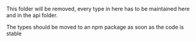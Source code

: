 This folder will be removed, every type in here has to be maintained here and in the api folder.

The types should be moved to an npm package as soon as the code is stable